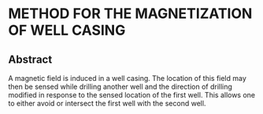 # METHOD FOR THE MAGNETIZATION OF WELL CASING

## Abstract
A magnetic field is induced in a well casing. The location of this field may then be sensed while drilling another well and the direction of drilling modified in response to the sensed location of the first well. This allows one to either avoid or intersect the first well with the second well.